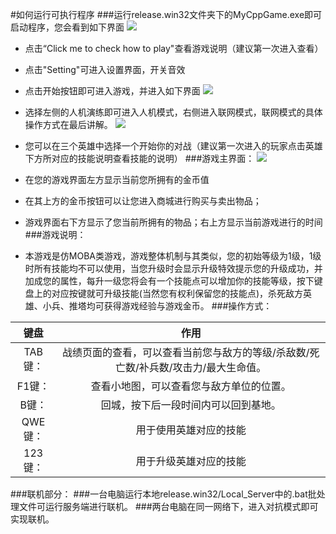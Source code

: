 #如何运行可执行程序
###运行release.win32文件夹下的MyCppGame.exe即可启动程序，您会看到如下界面
![](http://m.qpic.cn/psb?/V14E49Rz24gYqq/nCid.ig7NBEIagCfpYZ*PTjOfKT5LlQE73uTEJTuyn0!/b/dL8AAAAAAAAA&bo=0ANDAgAAAAADB7A!&rf=viewer_4)

- 点击“Click me to check how to play"查看游戏说明（建议第一次进入查看）
- 点击"Setting"可进入设置界面，开关音效
- 点击开始按钮即可进入游戏，并进入如下界面
![](http://m.qpic.cn/psb?/V14E49Rz24gYqq/IqfUMinEl4WmoZDOnUBVyQ.6dqru4h0cG428yL4Igw8!/b/dFABAAAAAAAA&bo=0ANDAgAAAAADB7A!&rf=viewer_4)
- 选择左侧的人机演练即可进入人机模式，右侧进入联网模式，联网模式的具体操作方式在最后讲解。
![](http://m.qpic.cn/psb?/V14E49Rz24gYqq/JB8R7lD8r0gfJKzp8F1r.KV7qxMCtcwCASY7EubSuIk!/b/dLYAAAAAAAAA&bo=0ANDAgAAAAADB7A!&rf=viewer_4)
- 您可以在三个英雄中选择一个开始你的对战（建议第一次进入的玩家点击英雄下方所对应的技能说明查看技能的说明）
###游戏主界面：
![](http://m.qpic.cn/psb?/V14E49Rz24gYqq/dc2ZITe51H.1Gi*jEu1GUvYt7kCiHBdv*nmh1ZUtkhg!/b/dFQBAAAAAAAA&bo=0ANDAgAAAAADB7A!&rf=viewer_4)

- 在您的游戏界面左方显示当前您所拥有的金币值
- 在其上方的金币按钮可以让您进入商城进行购买与卖出物品；
- 游戏界面右下方显示了您当前所拥有的物品；右上方显示当前游戏进行的时间
###游戏说明：
- 本游戏是仿MOBA类游戏，游戏整体机制与其类似，您的初始等级为1级，1级时所有技能均不可以使用，当您升级时会显示升级特效提示您的升级成功，并加成您的属性，每升一级您将会有一个技能点可以增加你的技能等级，按下键盘上的对应按键就可升级技能(当然您有权利保留您的技能点)，杀死敌方英雄、小兵、推塔均可获得游戏经验与游戏金币。
###操作方式：

| 键盘 | 作用 |
| :--: | :--: |
|  TAB键：   |  战绩页面的查看，可以查看当前您与敌方的等级/杀敌数/死亡数/补兵数/攻击力/最大生命值。 
|  F1键：    |  查看小地图，可以查看您与敌方单位的位置。    |
|   B键：   |  回城，按下后一段时间内可以回到基地。    |
|   QWE键：   |    用于使用英雄对应的技能  |
|123键：|用于升级英雄对应的技能|

###联机部分：
###一台电脑运行本地release.win32/Local_Server中的.bat批处理文件可运行服务端进行联机。
###两台电脑在同一网络下，进入对抗模式即可实现联机。